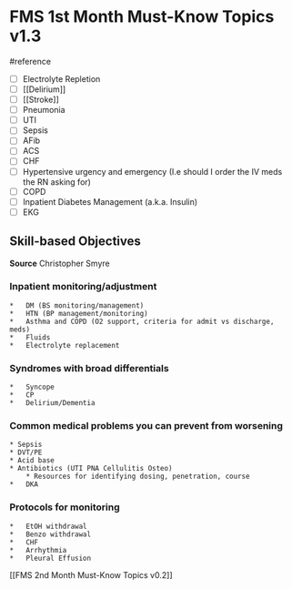 # FMS 1st Month Must-Know Topics v1.3
#reference

- [ ] Electrolyte Repletion
- [ ] [[Delirium]]
- [ ] [[Stroke]]
- [ ] Pneumonia
- [ ] UTI
- [ ] Sepsis
- [ ] AFib
- [ ] ACS
- [ ] CHF
- [ ] Hypertensive urgency and emergency (I.e should I order the IV meds the RN asking for)
- [ ] COPD
- [ ] Inpatient Diabetes Management (a.k.a. Insulin)
- [ ] EKG

## Skill-based Objectives
**Source** Christopher Smyre

### Inpatient monitoring/adjustment
	* 	DM (BS monitoring/management)
	* 	HTN (BP management/monitoring)
	* 	Asthma and COPD (O2 support, criteria for admit vs discharge, meds)
	* 	Fluids
	* 	Electrolyte replacement
### Syndromes with broad differentials
	* 	Syncope
	* 	CP
	* 	Delirium/Dementia
### Common medical problems you can prevent from worsening
	* Sepsis
	* DVT/PE
	* Acid base
	* Antibiotics (UTI PNA Cellulitis Osteo)
		* Resources for identifying dosing, penetration, course
	* 	DKA
### Protocols for monitoring
	* 	EtOH withdrawal
	* 	Benzo withdrawal
	* 	CHF
	* 	Arrhythmia
	* 	Pleural Effusion

[[FMS 2nd Month Must-Know Topics v0.2]]
